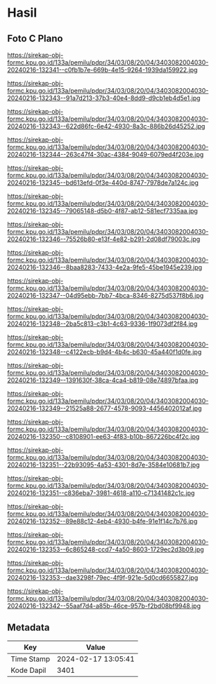 # Hasil

## Foto C Plano

https://sirekap-obj-formc.kpu.go.id/133a/pemilu/pdpr/34/03/08/20/04/3403082004030-20240216-132341--c0fb1b7e-669b-4e15-9264-1939da159922.jpg

https://sirekap-obj-formc.kpu.go.id/133a/pemilu/pdpr/34/03/08/20/04/3403082004030-20240216-132343--91a7d213-37b3-40e4-8dd9-d9cb1eb4d5e1.jpg

https://sirekap-obj-formc.kpu.go.id/133a/pemilu/pdpr/34/03/08/20/04/3403082004030-20240216-132343--622d86fc-6e42-4930-8a3c-886b26d45252.jpg

https://sirekap-obj-formc.kpu.go.id/133a/pemilu/pdpr/34/03/08/20/04/3403082004030-20240216-132344--263c47f4-30ac-4384-9049-6079ed4f203e.jpg

https://sirekap-obj-formc.kpu.go.id/133a/pemilu/pdpr/34/03/08/20/04/3403082004030-20240216-132345--bd613efd-0f3e-440d-8747-7978de7a124c.jpg

https://sirekap-obj-formc.kpu.go.id/133a/pemilu/pdpr/34/03/08/20/04/3403082004030-20240216-132345--79065148-d5b0-4f87-ab12-581ecf7335aa.jpg

https://sirekap-obj-formc.kpu.go.id/133a/pemilu/pdpr/34/03/08/20/04/3403082004030-20240216-132346--75526b80-e13f-4e82-b291-2d08df79003c.jpg

https://sirekap-obj-formc.kpu.go.id/133a/pemilu/pdpr/34/03/08/20/04/3403082004030-20240216-132346--8baa8283-7433-4e2a-9fe5-45be1945e239.jpg

https://sirekap-obj-formc.kpu.go.id/133a/pemilu/pdpr/34/03/08/20/04/3403082004030-20240216-132347--04d95ebb-7bb7-4bca-8346-8275d537f8b6.jpg

https://sirekap-obj-formc.kpu.go.id/133a/pemilu/pdpr/34/03/08/20/04/3403082004030-20240216-132348--2ba5c813-c3b1-4c63-9336-1f9073df2f84.jpg

https://sirekap-obj-formc.kpu.go.id/133a/pemilu/pdpr/34/03/08/20/04/3403082004030-20240216-132348--c4122ecb-b9d4-4b4c-b630-45a440f1d0fe.jpg

https://sirekap-obj-formc.kpu.go.id/133a/pemilu/pdpr/34/03/08/20/04/3403082004030-20240216-132349--1391630f-38ca-4ca4-b819-08e74897bfaa.jpg

https://sirekap-obj-formc.kpu.go.id/133a/pemilu/pdpr/34/03/08/20/04/3403082004030-20240216-132349--21525a88-2677-4578-9093-4456402012af.jpg

https://sirekap-obj-formc.kpu.go.id/133a/pemilu/pdpr/34/03/08/20/04/3403082004030-20240216-132350--c8108901-ee63-4f83-b10b-867226bc4f2c.jpg

https://sirekap-obj-formc.kpu.go.id/133a/pemilu/pdpr/34/03/08/20/04/3403082004030-20240216-132351--22b93095-4a53-4301-8d7e-3584e10681b7.jpg

https://sirekap-obj-formc.kpu.go.id/133a/pemilu/pdpr/34/03/08/20/04/3403082004030-20240216-132351--c836eba7-3981-4618-a110-c71341482c1c.jpg

https://sirekap-obj-formc.kpu.go.id/133a/pemilu/pdpr/34/03/08/20/04/3403082004030-20240216-132352--89e88c12-4eb4-4930-b4fe-91e1f14c7b76.jpg

https://sirekap-obj-formc.kpu.go.id/133a/pemilu/pdpr/34/03/08/20/04/3403082004030-20240216-132353--6c865248-ccd7-4a50-8603-1729ec2d3b09.jpg

https://sirekap-obj-formc.kpu.go.id/133a/pemilu/pdpr/34/03/08/20/04/3403082004030-20240216-132353--dae3298f-79ec-4f9f-921e-5d0cd6655827.jpg

https://sirekap-obj-formc.kpu.go.id/133a/pemilu/pdpr/34/03/08/20/04/3403082004030-20240216-132342--55aaf7d4-a85b-46ce-957b-f2bd08bf9948.jpg


## Metadata

| Key        | Value               |
| ---------- | ------------------- |
| Time Stamp | 2024-02-17 13:05:41 |
| Kode Dapil | 3401                |



